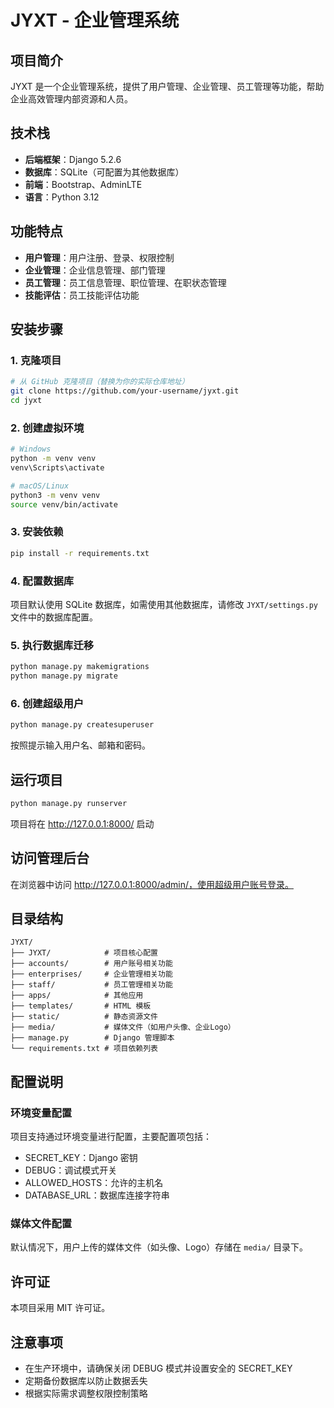 # JYXT - 企业管理系统

## 项目简介
JYXT 是一个企业管理系统，提供了用户管理、企业管理、员工管理等功能，帮助企业高效管理内部资源和人员。

## 技术栈
- **后端框架**：Django 5.2.6
- **数据库**：SQLite（可配置为其他数据库）
- **前端**：Bootstrap、AdminLTE
- **语言**：Python 3.12

## 功能特点
- **用户管理**：用户注册、登录、权限控制
- **企业管理**：企业信息管理、部门管理
- **员工管理**：员工信息管理、职位管理、在职状态管理
- **技能评估**：员工技能评估功能

## 安装步骤

### 1. 克隆项目
```bash
# 从 GitHub 克隆项目（替换为你的实际仓库地址）
git clone https://github.com/your-username/jyxt.git
cd jyxt
```

### 2. 创建虚拟环境
```bash
# Windows
python -m venv venv
venv\Scripts\activate

# macOS/Linux
python3 -m venv venv
source venv/bin/activate
```

### 3. 安装依赖
```bash
pip install -r requirements.txt
```

### 4. 配置数据库
项目默认使用 SQLite 数据库，如需使用其他数据库，请修改 `JYXT/settings.py` 文件中的数据库配置。

### 5. 执行数据库迁移
```bash
python manage.py makemigrations
python manage.py migrate
```

### 6. 创建超级用户
```bash
python manage.py createsuperuser
```
按照提示输入用户名、邮箱和密码。

## 运行项目
```bash
python manage.py runserver
```
项目将在 http://127.0.0.1:8000/ 启动

## 访问管理后台
在浏览器中访问 http://127.0.0.1:8000/admin/，使用超级用户账号登录。

## 目录结构
```
JYXT/
├── JYXT/            # 项目核心配置
├── accounts/        # 用户账号相关功能
├── enterprises/     # 企业管理相关功能
├── staff/           # 员工管理相关功能
├── apps/            # 其他应用
├── templates/       # HTML 模板
├── static/          # 静态资源文件
├── media/           # 媒体文件（如用户头像、企业Logo）
├── manage.py        # Django 管理脚本
└── requirements.txt # 项目依赖列表
```

## 配置说明
### 环境变量配置
项目支持通过环境变量进行配置，主要配置项包括：
- SECRET_KEY：Django 密钥
- DEBUG：调试模式开关
- ALLOWED_HOSTS：允许的主机名
- DATABASE_URL：数据库连接字符串

### 媒体文件配置
默认情况下，用户上传的媒体文件（如头像、Logo）存储在 `media/` 目录下。

## 许可证
本项目采用 MIT 许可证。

## 注意事项
- 在生产环境中，请确保关闭 DEBUG 模式并设置安全的 SECRET_KEY
- 定期备份数据库以防止数据丢失
- 根据实际需求调整权限控制策略